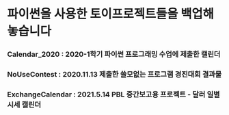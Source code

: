 # 파이썬을 사용한 토이프로젝트들을 백업해 놓습니다
### Calendar_2020 : 2020-1학기 파이썬 프로그래밍 수업에 제출한 캘린더
### NoUseContest : 2020.11.13 제출한 쓸모없는 프로그램 경진대회 결과물 
### ExchangeCalendar : 2021.5.14 PBL 중간보고용 프로젝트 - 달러 일별 시세 캘린더

